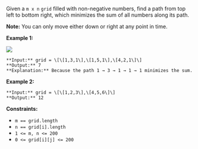 Given a `m x n` `grid` filled with non-negative numbers, find a path from top left to bottom right, which minimizes the sum of all numbers along its path.

**Note:** You can only move either down or right at any point in time.

**Example 1:**

![](https://assets.leetcode.com/uploads/2020/11/05/minpath.jpg)
```
**Input:** grid = \[\[1,3,1\],\[1,5,1\],\[4,2,1\]\]
**Output:** 7
**Explanation:** Because the path 1 → 3 → 1 → 1 → 1 minimizes the sum.
```

**Example 2:**

```
**Input:** grid = \[\[1,2,3\],\[4,5,6\]\]
**Output:** 12
```

**Constraints:**

*   `m == grid.length`
*   `n == grid[i].length`
*   `1 <= m, n <= 200`
*   `0 <= grid[i][j] <= 200`